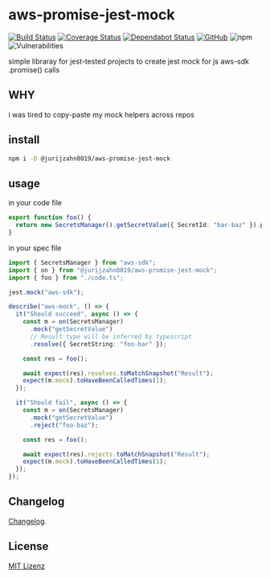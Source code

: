 # aws-promise-jest-mock

[![Build Status](https://travis-ci.org/jurijzahn8019/aws-promise-jest-mock.svg?branch=master)](https://travis-ci.org/jurijzahn8019/aws-promise-jest-mock)
[![Coverage Status](https://coveralls.io/repos/github/jurijzahn8019/aws-promise-jest-mock/badge.svg?branch=master)](https://coveralls.io/github/jurijzahn8019/aws-promise-jest-mock?branch=master)
[![Dependabot Status](https://api.dependabot.com/badges/status?host=github&repo=jurijzahn8019/aws-promise-jest-mock)](https://dependabot.com)
[![GitHub](https://img.shields.io/github/license/jurijzahn8019/aws-promise-jest-mock)](LICENSE)
![npm](https://img.shields.io/npm/v/@jurijzahn8019/aws-promise-jest-mock)
![Vulnerabilities](https://snyk.io/test/github/jurijzahn8019/aws-promise-jest-mock/badge.svg)

simple libraray for jest-tested projects to create jest mock for js aws-sdk .promise() calls

## WHY

i was tired to copy-paste my mock helpers across repos

## install

```bash
npm i -D @jurijzahn8019/aws-promise-jest-mock
```

## usage

in your code file

```typescript
export function foo() {
  return new SecretsManager().getSecretValue({ SecretId: "bar-baz" }).promise();
}
```

in your spec file

```typescript
import { SecretsManager } from "aws-sdk";
import { on } from "@jurijzahn8019/aws-promise-jest-mock";
import { foo } from "./code.ts";

jest.mock("aws-sdk");

describe("aws-mock", () => {
  it("Should succeed", async () => {
    const m = on(SecretsManager)
      .mock("getSecretValue")
      // Result type will be inferred by typescript
      .resolve({ SecretString: "foo-bar" });

    const res = foo();

    await expect(res).resolves.toMatchSnapshot("Result");
    expect(m.mock).toHaveBeenCalledTimes(1);
  });

  it("Should fail", async () => {
    const m = on(SecretsManager)
      .mock("getSecretValue")
      .reject("foo-baz");

    const res = foo();

    await expect(res).rejects.toMatchSnapshot("Result");
    expect(m.mock).toHaveBeenCalledTimes(1);
  });
});
```

## Changelog

[Changelog](CHANGELOG.md).

## License

[MIT Lizenz](https://choosealicense.com/licenses/mit/)
